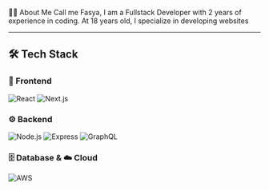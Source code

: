  🧑‍💻 About Me
Call me Fasya, I am a Fullstack Developer with 2 years of experience in coding. At 18 years old, I specialize in developing websites 

---

## 🛠 Tech Stack  

### 🎨 Frontend  
![React](https://img.shields.io/badge/React-20232A?style=for-the-badge&logo=react&logoColor=61DAFB)
![Next.js](https://img.shields.io/badge/Next.js-000000?style=for-the-badge&logo=nextdotjs&logoColor=white)


### ⚙️ Backend  
![Node.js](https://img.shields.io/badge/Node.js-339933?style=for-the-badge&logo=node-dot-js&logoColor=white)
![Express](https://img.shields.io/badge/Express.js-404D59?style=for-the-badge)
![GraphQL](https://img.shields.io/badge/GraphQL-E10098?style=for-the-badge&logo=graphql&logoColor=white)

### 🗄️ Database & ☁️ Cloud  
![AWS](https://img.shields.io/badge/AWS-FF9900?style=for-the-badge&logo=amazon-aws&logoColor=white)



